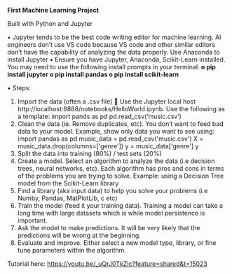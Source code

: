 **First Machine Learning Project**

Built with Python and Jupyter

•	Jupyter tends to be the best code writing editor for machine learning. AI engineers don’t use VS code because VS code and other similar editors don’t have the capability of analyzing the data properly. Use Anaconda to install Jupyter
•	Ensure you have Jupyter, Anaconda, Scikit-Learn installed. You may need to use the following install prompts in your terminal:
**o	pip install jupyter
o	pip install pandas
o	 pip install scikit-learn**

•	Steps:
1.	 Import the data (often a .csv file)
	Use the Jupyter local host http://localhost:8888/notebooks/HelloWorld.ipynb.
Use the following as a template:
import pands as pd
pd.read_csv(‘music.csv’)
2.	Clean the data (ie. Remove duplicates, etc). You don’t want to feed bad data to your model.
Example, show only data you want to see using:
import pandas as pd
music_data = pd.read_csv('music.csv')
X = music_data.drop(columns=['genre'])
y = music_data['genre']
y
3.	Split the data into training (80%) / test sets (20%)
4.	Create a model. Select an algorithm to analyze the data (i.e decision trees, neural networks, etc). Each algorithm has pros and cons in terms of the problems you are trying to solve.
Example: using a Decision Tree model from the Scikit-Learn library
5.	Find a library (aka input data) to help you solve your problems (i.e Numby, Pandas, MatPlotLib, c etc)
6.	Train the model (feed it your training data). Training a model can take a long time with large datasets which is while model persistence is important.
7.	Ask the model to make predictions. It will be very likely that the predictions will be wrong at the beginning.
8.	Evaluate and improve. Either select a new model type, library, or fine tune parameters within the algorithm.


Tutorial here: https://youtu.be/_uQrJ0TkZlc?feature=shared&t=15023
